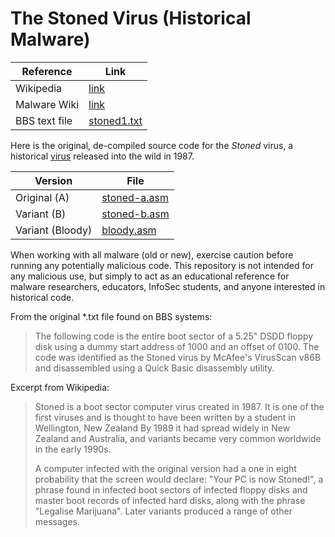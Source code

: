 # The Stoned Virus (Historical Malware)

| Reference      | Link         |
|----------------|--------------|
| Wikipedia      | [link](https://en.wikipedia.org/wiki/Stoned_\(computer_virus\)) |
| Malware Wiki   | [link](https://malwiki.org/index.php?title=Stoned) |
| BBS text file  | [stoned1.txt](stoned1.txt) |

Here is the original, de-compiled source code for the *Stoned* virus, a historical [virus](https://en.wikipedia.org/wiki/Computer_virus) released into the wild in 1987. 

| Version          | File                         |
|------------------|------------------------------|
| Original (A)     | [stoned-a.asm](stoned-a.asm) |
| Variant (B)      | [stoned-b.asm](stoned-b.asm) |
| Variant (Bloody) | [bloody.asm](bloody.asm)     |

When working with all malware (old or new), exercise caution before running any potentially malicious code. This repository is not intended for any malicious use, but simply to act as an educational reference for malware researchers, educators, InfoSec students, and anyone interested in historical code.

From the original *.txt file found on BBS systems:
> The following code is the entire boot sector of a 5.25" DSDD
> floppy disk using a dummy start address of 1000 and an
> offset of 0100. The code was identified as the Stoned virus
> by McAfee's VirusScan v86B and disassembled using a Quick
> Basic disassembly utility.

Excerpt from Wikipedia:
> Stoned is a boot sector computer virus created in 1987. It is one of the first viruses and is thought to have been written by a student in Wellington, New Zealand By 1989 it had spread widely in New Zealand and Australia, and variants became very common worldwide in the early 1990s.
> 
> A computer infected with the original version had a one in eight probability that the screen would declare: "Your PC is now Stoned!", a phrase found in infected boot sectors of infected floppy disks and master boot records of infected hard disks, along with the phrase "Legalise Marijuana". Later variants produced a range of other messages.
